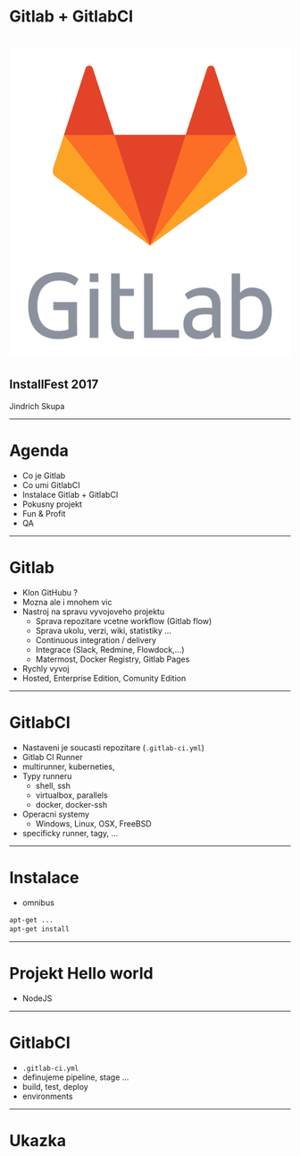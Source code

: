 # Gitlab + GitlabCI
# ![40%](./images/gitlab-logo.png)
## InstallFest 2017
Jindrich Skupa

---

# Agenda

* Co je Gitlab
* Co umi GitlabCI
* Instalace Gitlab + GitlabCI
* Pokusny projekt
* Fun & Profit
* QA


---

# Gitlab

* Klon GitHubu ?
* Mozna ale i mnohem vic
* Nastroj na spravu vyvojoveho projektu
  * Sprava repozitare vcetne workflow (Gitlab flow)
  * Sprava ukolu, verzi, wiki, statistiky ...
  * Continuous integration / delivery
  * Integrace (Slack, Redmine, Flowdock,...)
  * Matermost, Docker Registry, Gitlab Pages
* Rychly vyvoj
* Hosted, Enterprise Edition, Comunity Edition

---

# GitlabCI

* Nastaveni je soucasti repozitare (`.gitlab-ci.yml`)
* Gitlab CI Runner
* multirunner, kuberneties, 
* Typy runneru
  * shell, ssh
  * virtualbox, parallels
  * docker, docker-ssh
* Operacni systemy
  * Windows, Linux, OSX, FreeBSD
* specificky runner, tagy, ...

---

# Instalace

* omnibus

```bash
apt-get ...
apt-get install 
```

---

# Projekt Hello world

* NodeJS

---

# GitlabCI

* `.gitlab-ci.yml`
* definujeme pipeline, stage ...
* build, test, deploy
* environments

---

# Ukazka